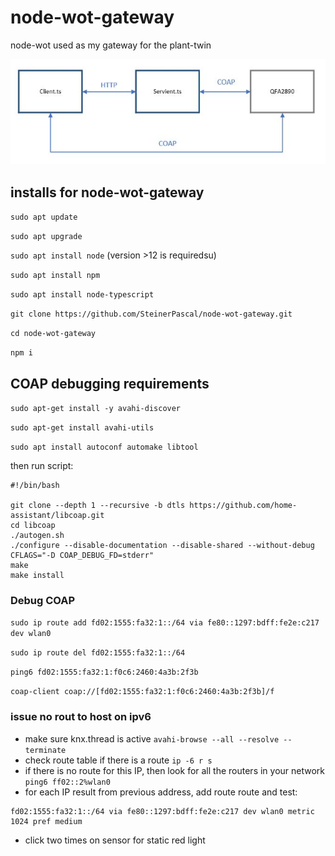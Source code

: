# node-wot-gateway
node-wot used as my gateway for the plant-twin

![architectur.jpg](docs/nodewot-gateway-architecture.jpg "Architecture")

## installs for node-wot-gateway
`sudo apt update`

`sudo apt upgrade`

`sudo apt install node` (version >12 is requiredsu)

`sudo apt install npm `

`sudo apt install node-typescript`

`git clone https://github.com/SteinerPascal/node-wot-gateway.git`

`cd node-wot-gateway`

`npm i `

## COAP debugging requirements

`sudo apt-get install -y avahi-discover`

`sudo apt-get install avahi-utils`

`sudo apt install autoconf automake libtool`

then run script:
```
#!/bin/bash

git clone --depth 1 --recursive -b dtls https://github.com/home-assistant/libcoap.git
cd libcoap
./autogen.sh
./configure --disable-documentation --disable-shared --without-debug CFLAGS="-D COAP_DEBUG_FD=stderr"
make
make install
```

### Debug COAP

`sudo ip route add fd02:1555:fa32:1::/64 via fe80::1297:bdff:fe2e:c217 dev wlan0`

`sudo ip route del fd02:1555:fa32:1::/64`

`ping6 fd02:1555:fa32:1:f0c6:2460:4a3b:2f3b`

`coap-client coap://[fd02:1555:fa32:1:f0c6:2460:4a3b:2f3b]/f`


### issue no rout to host on ipv6
- make sure knx.thread is active `avahi-browse --all --resolve --terminate`
- check route table if there is a route `ip -6 r s`
- if there is no route for this IP, then look for all the routers in your network `ping6 ff02::2%wlan0`
- for each IP result from previous address, add route route and test: 
```
fd02:1555:fa32:1::/64 via fe80::1297:bdff:fe2e:c217 dev wlan0 metric 1024 pref medium
```
- click two times on sensor for static red light